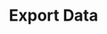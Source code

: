 ---
# metadata # 
title: Export Data
description: Learn the different ways you can export transformed data from {{%productName%}}.
date: 
# taxonomy #
tags: 
series:
seriesPart:
---